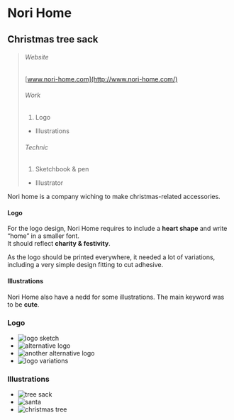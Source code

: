 # Nori Home

## Christmas tree sack

> ###### Website
> [www.nori-home.com](http://www.nori-home.com/)
> ###### Work
> 1. Logo
> - Illustrations
> ###### Technic
> 1. Sketchbook & pen
> - Illustrator

Nori home is a company wiching to make christmas-related accessories.

#### Logo

For the logo design, Nori Home requires to include a **heart shape** and write “home” in a smaller font.  
It should reflect **charity & festivity**.

As the logo should be printed everywhere, it needed a lot of variations, including a very simple design fitting to cut adhesive.

#### Illustrations

Nori Home also have a nedd for some illustrations. The main keyword was to be **cute**.

### Logo

- ![logo sketch](media/images/nori-skecth-1.jpg)
- ![alternative logo](media/images/nori-logo-alt.png)
- ![another alternative logo](media/images/nori-logo-alt-2.png)
- ![logo variations](media/images/nori-logo-showroom.jpg)

### Illustrations

- ![tree sack](media/images/nori-tree-close.jpg)
- ![santa](media/images/nori-pere-noel-gradients.jpg)
- ![christmas tree](media/images/nori-tree-triangle.jpg)